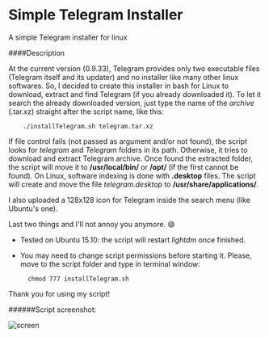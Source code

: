 Simple Telegram Installer
======
A simple Telegram installer for linux

####Description

At the current version (0.9.33), Telegram provides only two executable files (Telegram itself and its updater) and no installer like many other linux softwares. So, I decided to create this installer in bash for Linux to download, extract and find Telegram (if you already downloaded it). To let it search the already downloaded version, just type the name of the _archive_ (.tar.xz) straight after the script name, like this:

        ./installTelegram.sh telegram.tar.xz

If file control fails (not passed as argument and/or not found), the script looks for _telegram_ and _Telegram_ folders in its path. Otherwise, it tries to download and extract Telegram archive.
Once found the extracted folder, the script will move it to **/usr/local/bin/** or **/opt/** (if the first cannot be found).
On Linux, software indexing is done with **.desktop** files. The script will create and move the file _telegram.desktop_ to **/usr/share/applications/**.

I also uploaded a 128x128 icon for Telegram inside the search menu (like Ubuntu's one).

Last two things and I'll not annoy you anymore. :smile:
- Tested on Ubuntu 15.10: the script will restart _lightdm_ once finished.
- You may need to change script permissions before starting it. Please, move to the script folder and type in terminal window:

        chmod 777 installTelegram.sh

Thank you for using my script!

######Script screenshot:

![screen](http://i.imgur.com/mBmej8y.png)

